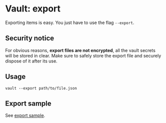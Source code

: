 # Vault: export

Exporting items is easy. You just have to use the flag `--export`.

## Security notice

For obvious reasons, **export files are not encrypted**, all the vault secrets will be stored in clear.
Make sure to safely store the export file and securely dispose of it after its use.

## Usage

```
vault --export path/to/file.json
```

## Export sample

See [export sample](../sample/export.json).
